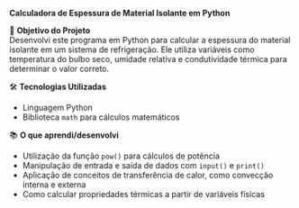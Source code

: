 **Calculadora de Espessura de Material Isolante em Python**  

📌 **Objetivo do Projeto**  
Desenvolvi este programa em Python para calcular a espessura do material isolante em um sistema de refrigeração. Ele utiliza variáveis como temperatura do bulbo seco, umidade relativa e condutividade térmica para determinar o valor correto.  

🛠 **Tecnologias Utilizadas**  
- Linguagem Python
- Biblioteca `math` para cálculos matemáticos  

📚 **O que aprendi/desenvolvi**  
- Utilização da função `pow()` para cálculos de potência  
- Manipulação de entrada e saída de dados com `input()` e `print()`  
- Aplicação de conceitos de transferência de calor, como convecção interna e externa  
- Como calcular propriedades térmicas a partir de variáveis físicas

